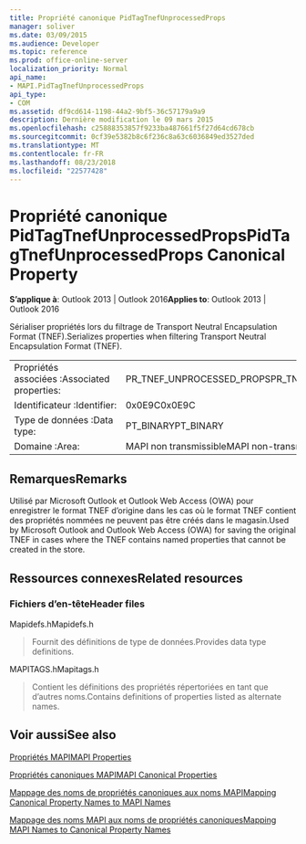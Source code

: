 ```yaml
---
title: Propriété canonique PidTagTnefUnprocessedProps
manager: soliver
ms.date: 03/09/2015
ms.audience: Developer
ms.topic: reference
ms.prod: office-online-server
localization_priority: Normal
api_name:
- MAPI.PidTagTnefUnprocessedProps
api_type:
- COM
ms.assetid: df9cd614-1198-44a2-9bf5-36c57179a9a9
description: Dernière modification le 09 mars 2015
ms.openlocfilehash: c25888353857f9233ba487661f5f27d64cd678cb
ms.sourcegitcommit: 0cf39e5382b8c6f236c8a63c6036849ed3527ded
ms.translationtype: MT
ms.contentlocale: fr-FR
ms.lasthandoff: 08/23/2018
ms.locfileid: "22577428"
---
```

# <a name="pidtagtnefunprocessedprops-canonical-property"></a><span data-ttu-id="6fc9d-103">Propriété canonique PidTagTnefUnprocessedProps</span><span class="sxs-lookup"><span data-stu-id="6fc9d-103">PidTagTnefUnprocessedProps Canonical Property</span></span>

  
  
<span data-ttu-id="6fc9d-104">**S’applique à**: Outlook 2013 | Outlook 2016</span><span class="sxs-lookup"><span data-stu-id="6fc9d-104">**Applies to**: Outlook 2013 | Outlook 2016</span></span> 
  
<span data-ttu-id="6fc9d-105">Sérialiser propriétés lors du filtrage de Transport Neutral Encapsulation Format (TNEF).</span><span class="sxs-lookup"><span data-stu-id="6fc9d-105">Serializes properties when filtering Transport Neutral Encapsulation Format (TNEF).</span></span>
  
|||
|:-----|:-----|
|<span data-ttu-id="6fc9d-106">Propriétés associées :</span><span class="sxs-lookup"><span data-stu-id="6fc9d-106">Associated properties:</span></span>  <br/> |<span data-ttu-id="6fc9d-107">PR_TNEF_UNPROCESSED_PROPS</span><span class="sxs-lookup"><span data-stu-id="6fc9d-107">PR_TNEF_UNPROCESSED_PROPS</span></span>  <br/> |
|<span data-ttu-id="6fc9d-108">Identificateur :</span><span class="sxs-lookup"><span data-stu-id="6fc9d-108">Identifier:</span></span>  <br/> |<span data-ttu-id="6fc9d-109">0x0E9C</span><span class="sxs-lookup"><span data-stu-id="6fc9d-109">0x0E9C</span></span>  <br/> |
|<span data-ttu-id="6fc9d-110">Type de données :</span><span class="sxs-lookup"><span data-stu-id="6fc9d-110">Data type:</span></span>  <br/> |<span data-ttu-id="6fc9d-111">PT_BINARY</span><span class="sxs-lookup"><span data-stu-id="6fc9d-111">PT_BINARY</span></span>  <br/> |
|<span data-ttu-id="6fc9d-112">Domaine :</span><span class="sxs-lookup"><span data-stu-id="6fc9d-112">Area:</span></span>  <br/> |<span data-ttu-id="6fc9d-113">MAPI non transmissible</span><span class="sxs-lookup"><span data-stu-id="6fc9d-113">MAPI non-transmittable</span></span>  <br/> |
   
## <a name="remarks"></a><span data-ttu-id="6fc9d-114">Remarques</span><span class="sxs-lookup"><span data-stu-id="6fc9d-114">Remarks</span></span>

<span data-ttu-id="6fc9d-115">Utilisé par Microsoft Outlook et Outlook Web Access (OWA) pour enregistrer le format TNEF d’origine dans les cas où le format TNEF contient des propriétés nommées ne peuvent pas être créés dans le magasin.</span><span class="sxs-lookup"><span data-stu-id="6fc9d-115">Used by Microsoft Outlook and Outlook Web Access (OWA) for saving the original TNEF in cases where the TNEF contains named properties that cannot be created in the store.</span></span>
  
## <a name="related-resources"></a><span data-ttu-id="6fc9d-116">Ressources connexes</span><span class="sxs-lookup"><span data-stu-id="6fc9d-116">Related resources</span></span>

### <a name="header-files"></a><span data-ttu-id="6fc9d-117">Fichiers d’en-tête</span><span class="sxs-lookup"><span data-stu-id="6fc9d-117">Header files</span></span>

<span data-ttu-id="6fc9d-118">Mapidefs.h</span><span class="sxs-lookup"><span data-stu-id="6fc9d-118">Mapidefs.h</span></span>
  
> <span data-ttu-id="6fc9d-119">Fournit des définitions de type de données.</span><span class="sxs-lookup"><span data-stu-id="6fc9d-119">Provides data type definitions.</span></span>
    
<span data-ttu-id="6fc9d-120">MAPITAGS.h</span><span class="sxs-lookup"><span data-stu-id="6fc9d-120">Mapitags.h</span></span>
  
> <span data-ttu-id="6fc9d-121">Contient les définitions des propriétés répertoriées en tant que d’autres noms.</span><span class="sxs-lookup"><span data-stu-id="6fc9d-121">Contains definitions of properties listed as alternate names.</span></span>
    
## <a name="see-also"></a><span data-ttu-id="6fc9d-122">Voir aussi</span><span class="sxs-lookup"><span data-stu-id="6fc9d-122">See also</span></span>



[<span data-ttu-id="6fc9d-123">Propriétés MAPI</span><span class="sxs-lookup"><span data-stu-id="6fc9d-123">MAPI Properties</span></span>](mapi-properties.md)
  
[<span data-ttu-id="6fc9d-124">Propriétés canoniques MAPI</span><span class="sxs-lookup"><span data-stu-id="6fc9d-124">MAPI Canonical Properties</span></span>](mapi-canonical-properties.md)
  
[<span data-ttu-id="6fc9d-125">Mappage des noms de propriétés canoniques aux noms MAPI</span><span class="sxs-lookup"><span data-stu-id="6fc9d-125">Mapping Canonical Property Names to MAPI Names</span></span>](mapping-canonical-property-names-to-mapi-names.md)
  
[<span data-ttu-id="6fc9d-126">Mappage des noms MAPI aux noms de propriétés canoniques</span><span class="sxs-lookup"><span data-stu-id="6fc9d-126">Mapping MAPI Names to Canonical Property Names</span></span>](mapping-mapi-names-to-canonical-property-names.md)

